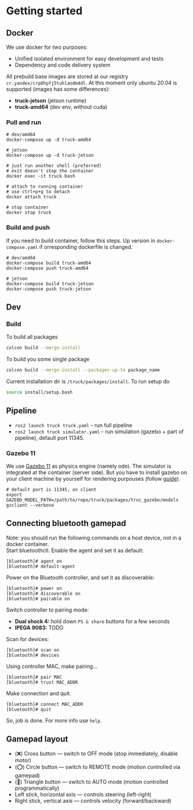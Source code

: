 # Getting started
## Docker
We use docker for two purposes:
- Unified isolated environment for easy development and tests
- Dependency and code delivery system

All prebuild base images are stored at our registry ```cr.yandex/crp8hpfj5tuhlaodm4dl```. At this moment only ubuntu 20.04 is supported (images has some differences):
- **truck-jetson** (jetson runtime)
- **truck-amd64** (dev env, without cuda)

### Pull and run
```
# dev/amd64
docker-compose up -d truck-amd64

# jetson
docker-compose up -d truck-jetson

# just run another shell (preferred)
# exit doesn't stop the container
docker exec -it truck bash

# attach to running container
# use ctrl+p+q to detach
docker attach truck

# stop container
docker stop truck
```
### Build and push
If you need to build container, follow this steps. Up version in ```docker-compose.yaml``` if orresponding dockerfile is changed.

```
# dev/amd64
docker-compose build truck-amd64
docker-compose push truck-amd64

# jetson
docker-compose build truck-jetson
docker-compose push truck-jetson
```

## Dev
### Build
To build all packages

```bash
colcon build --merge-install
```

To build you some single package

```bash
colcon build --merge-install --packages-up-to package_name
```

Current installation dir is ```/truck/packages/install```. To run setup do

```bash
source install/setup.bash
```

## Pipeline
- `ros2 launch truck truck.yaml` - run full pipeline
- `ros2 launch truck simulator.yaml` - run simulation (gazebo + part of pipeline), default port 11345.

### Gazebo 11
We use [Gazebo 11](https://classic.gazebosim.org) as physics engine (namely ode).
The simulator is integrated at the container (server side).
But you have to install gazebo on your client machine by yourself for rendering purpouses (follow [guide](https://classic.gazebosim.org/tutorials?tut=install_from_source)).

```
# default port is 11345, on client
export GAZEBO_MODEL_PATH=/path/to/repo/truck/packages/truc_gazebo/models
gzclient --verbose
```

## Connecting bluetooth gamepad

Note: you should run the following commands on a host device, not in a docker container.  
Start bluetoothctl. Enable the agent and set it as default:
```
[bluetooth]# agent on
[bluetooth]# default-agent
```

Power on the Bluetooth controller, and set it as discoverable: 
```
[bluetooth]# power on
[bluetooth]# discoverable on
[bluetooth]# pairable on 
```

Switch controller to pairing mode:
- **Dual shock 4:** hold down `PS & share` buttons for a few seconds
-  **IPEGA 9083:** TODO

Scan for devices:
```
[bluetooth]# scan on
[bluetooth]# devices
```

Using controller MAC, make pairing...
```
[bluetooth]# pair MAC
[bluetooth]# trust MAC_ADDR
```


Make connection and quit.
```
[bluetooth]# connect MAC_ADDR
[bluetooth]# quit
```

So, job is done. For more info use `help`.

## Gamepad layout

- (❌) Cross button — switch to OFF mode (stop immediately, disable motor)
- (⭕) Circle button — switch to REMOTE mode (motion controlled via gamepad)
- (🔺) Triangle button — switch to AUTO mode (motion controlled programmatically)
- Left stick, horizontal axis — controls steering (left-right)
- Right stick, vertical axis — controls velocity (forward/backward)
